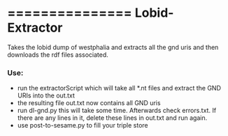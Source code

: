 ===============
Lobid-Extractor
===============

Takes the lobid dump of westphalia and extracts all the gnd uris and then downloads the rdf files associated.

### Use: ###

  * run the extractorScript which will take all *.nt files and extract the GND URIs into the out.txt
  * the resulting file out.txt now contains all GND uris
  * run dl-gnd.py this will take some time. Afterwards check errors.txt. If there are any lines in it, delete these lines in out.txt and run again.
  * use post-to-sesame.py to fill your triple store
